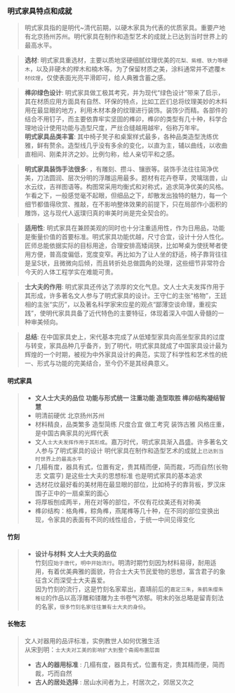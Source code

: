 ### 明式家具特点和成就
> 明式家具指的是明代~清代前期，以硬木家具为代表的优质家具。重要产地有北京扬州苏州。明代家具在制作和造型艺术的成就上已达到当时世界上的最高水平。  

> **选材**: 明式家具重选材，主要以质地坚硬细腻纹理优美的`花梨、紫檀、铁力等硬木`，以及非硬木的榉木和楠木等。为了保留材质之美，涂料通常并不遮覆`木材纹理`，仅使表面光亮平滑即可，给人典雅含蓄之感。  

> **榫卯绿色设计**: 明式家具做工极其考究，并为现代“绿色设计”带来了启示，其在材质应用方面具有自然、环保的特点，比如工匠们总将纹理美妙的木料用在最显眼的地方，利用木材本身的纹理进行装饰。装饰少而精。各部件的结合不用钉子，而主要依靠牢实坚固的榫卯，榫卯的类型有几十种，科学合理地设计使用功能与造型尺度，严丝合缝越用越牢，俗称万年牢。  
> **明式家具品类丰富**: 其中椅子凳子和桌案样式最多，各种品类造型洗练优雅，鲜有赘余。造型线几乎没有多余的变化，以直为主，辅以曲线，以收曲直相间、刚柔并济之妙。比例匀称，给人亲切平和之感。  

> **明式家具装饰手法很多**: ，有雕刻、攒斗、镶嵌等。装饰手法往往简净优美，刀法圆润、层次分明的浮雕运用最多。题材有花卉卷草，灵噙瑞兽，山水云纹，吉祥图语等。构图常采用均衡式和对称式，追求简净优美的风格。乍看之下，一般感觉毫不起眼，但细品之下，却散发出独特的魅力，每一个细节都值得欣赏、推敲，在不影响整体效果的前提下，只在局部作小面积的雕饰，这与现代人返璞归真的审美时尚是完全契合的。  

> **适用性**: 明式家具在兼顾美观的同时也十分注重适用性，作为日用品，功能是衡量价值的首要标准。明式家具功能优越，尺寸合宜，设计十分人性化。匠师总能依据实际的目标用途，合理安排高矮阔狭，比如琴桌为使抚琴者使用方便，普高度偏低，宽度变窄。再比如为了让人坐的舒适，椅子靠背往往是呈S状，且微微向后倾，而且转折处总做圆角的处理，这些细节非常符合今天的人体工程学实在难能可贵。  

> **士大夫的作用**: 明式家具还传达了浓厚的文化气息。文人士大夫发挥作用于其形成，许多著名文人参与了明式家具的设计。王守仁的主张“格物”，王廷相的主张“实历”，以及著名科学家宋应星的观点“鄙薄空谈命理，重视实践”，使明代家具具备了近代特色的主要特征，体现着深入中国人骨髓的一种审美倾向。  

> **总结**: 在中国家具史上，宋代基本完成了从低矮型家具向高坐型家具的过度与转变，家具品种几乎备齐，到了明代，明式家具就成了中国家具设计最为辉煌的一个时期，被视为中外家具设计的典范，实现了科学性和艺术性的统一、形式与功能的完美结合，至今仍不是其经典意义。

#### 明式家具
> - **文人士大夫的品位 功能与形式统一 注重功能 造型取胜 榫卯结构凝结智慧**  
> - 明清前硬优 北京扬州苏州  
> - 材料精良，品类繁多 造型简练 尺度合宜 做工考究 装饰古雅 风格庄重，是中国古典家具的光辉代表    
> - 文人`士大夫发挥作用于其形成`。嘉万时代，明式家具渐入昌盛。许多著名文人参与了明式家具的设计  明代家具在制作和造型艺术的成就上`已达到当时世界上的最高水平`   
> - 几榻有度，器具有式，位置有定，贵其精而便，简而裁，巧而自然(长物志 文震亨) 是这些士大夫的思想标准 也是明式家具的基本追求
> - 选材花纹最好看的美材用在最显眼的部位，比如椅子的靠背板，罗汉床围子正中的一扇桌案的面心
> - 将厚板刨成两半，用在对等的部位，不仅有花纹美还有对称美
> - 榫卯结构：格角榫，粽角榫，燕尾榫等几十种，在不同的部位变换出现，令家具的表面有不同的线性组合，于统一中间见得变化

#### 竹刻
> - **设计与材料 文人士大夫的品位**  
> 竹刻应`始于唐代`，`明中开始流行`。明清时期竹刻因为材料易得，耐用适用，有着优美典雅的面貌，符合士大夫节民爱物的思想，富含君子的象征含义而深受士大夫喜爱。  
> 因为竹刻的流行，这是竹刻名家辈出，嘉靖前后的`嘉定三朱`，`朱鹤朱缨朱稚征`的作品以高浮雕和镂雕为主书卷气浓郁。明末的张总略是留青刻法的名家，`很多竹刻名家往往兼有士大夫的身份`。

#### 长物志
> 文人对器用的品评标准，实例教世人如何优雅生活  
> 从宋到明：`士大夫对工美的影响扩大到整个斋阁布置层面`
> - **古人的器用标准** : 几榻有度，器具有式，位置有定，贵其精而便，简而裁，巧而自然
> - **古人的居处选择** : 居山水间者为上，村居次之，郊居又次之
